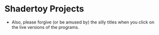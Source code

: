 # Shadertoy Projects

- Also, please forgive (or be amused by) the silly titles when you click on the live versions of the programs.
